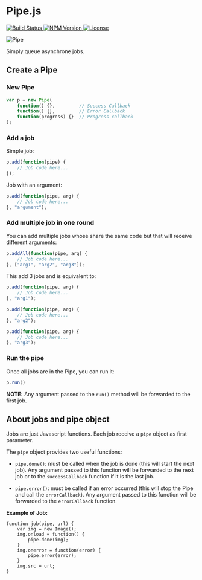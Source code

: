 # Pipe.js

[ ![Build Status](https://api.travis-ci.org/flozz/pipe.js.svg?branch=master) ](https://travis-ci.org/flozz/pipe.js)
[ ![NPM Version](http://img.shields.io/npm/v/flozz-pipejs.svg?style=flat) ](https://www.npmjs.com/package/flozz-pipejs)
[ ![License](http://img.shields.io/npm/l/flozz-pipejs.svg?style=flat) ](https://www.npmjs.com/package/flozz-pipejs)

![Pipe](http://pix.toile-libre.org/upload/original/1396295604.png)

Simply queue asynchrone jobs.



## Create a Pipe

### New Pipe

```javascript
var p = new Pipe(
    function() {},         // Success Callback
    function() {},         // Error Callback
    function(progress) {}  // Progress callback
);
```

### Add a job

Simple job:

```javascript
p.add(function(pipe) {
    // Job code here...
});
```

Job with an argument:

```javascript
p.add(function(pipe, arg) {
    // Job code here...
}, "argument");
```

### Add multiple job in one round

You can add multiple jobs whose share the same code but that will receive different arguments:

```javascript
p.addAll(function(pipe, arg) {
    // Job code here...
}, ["arg1", "arg2", "arg3"]);
```

This add 3 jobs and is equivalent to:

```javascript
p.add(function(pipe, arg) {
    // Job code here...
}, "arg1");

p.add(function(pipe, arg) {
    // Job code here...
}, "arg2");

p.add(function(pipe, arg) {
    // Job code here...
}, "arg3");
```

### Run the pipe

Once all jobs are in the Pipe, you can run it:

```javascript
p.run()
```

**NOTE:** Any argument passed to the `run()` method will be forwarded to the first job.


## About jobs and pipe object

Jobs are just Javascript functions. Each job receive a `pipe` object as first parameter.

The `pipe` object provides two useful functions:

  * `pipe.done()`: must be called when the job is done (this will start the next job).
     Any argument passed to this function will be forwarded to the next job or to the `successCallback`
     function if it is the last job.

  * `pipe.error()`: must be called if an error occurred (this will stop the Pipe and call the `errorCallback`).
     Any argument passed to this function will be forwarded to the `errorCallback` function.

**Example of Job:**

```javascipt
function job(pipe, url) {
    var img = new Image();
    img.onload = function() {
        pipe.done(img);
    }
    img.onerror = function(error) {
        pipe.error(error);
    }
    img.src = url;
}
```
